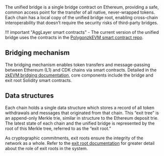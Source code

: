 The unified bridge is a single bridge contract on Ethereum, providing a safe, common access point for the transfer of all native, never-wrapped tokens. Each chain has a local copy of the unified bridge root, enabling cross-chain interoperability that doesn’t require the security risks of third-party bridges.

!!! important "AggLayer smart contracts"
    - The current version of the unified bridge uses the contracts in the [PolygonzkEVM smart contract repo](https://github.com/0xPolygonHermez/zkevm-contracts).

## Bridging mechanism

The bridging mechanism enables token transfers and message-passing between Ethereum (L1) and CDK chains via smart contracts. Detailed in the [zkEVM bridging documentation](../zkEVM/architecture/unified-LxLy/bridging.md), core components include the bridge and exit root Solidity smart contracts.

## Data structures 

Each chain holds a single data structure which stores a record of all token withdrawals and messages that originated from that chain. This “exit tree” is an append-only Merkle trie, similar in structure to the Ethereum deposit trie. The latest state of each chain and the unified bridge is represented by the root of this Merkle tree, referred to as the “exit root.”

As cryptographic commitments, exit roots ensure the integrity of the network as a whole.  Refer to the [exit root documentation](../zkEVM/architecture/high-level/smart-contracts/exit-roots.md) for greater detail about the role of exit roots in the system.
